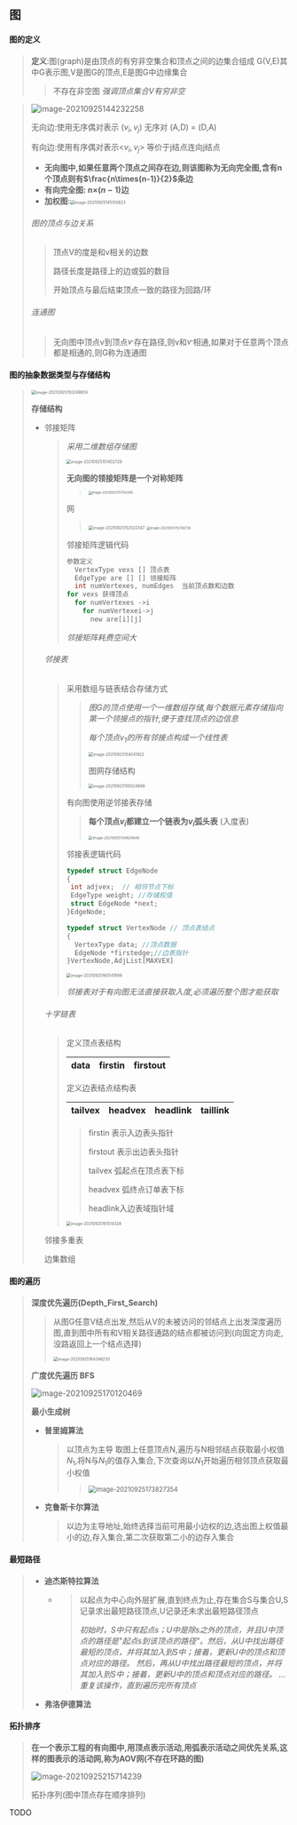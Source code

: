## 图



#### 图的定义

> __定义__:图(graph)是由顶点的有穷非空集合和顶点之间的边集合组成 G(V,E)其中G表示图,V是图G的顶点,E是图G中边缘集合
>
> > 不存在非空图 _强调顶点集合V有穷非空_

> ![image-20210925144232258](image-20210925144232258-2552155.png)
>
> 无向边:使用无序偶对表示 ($v_i,v_j$)  无序对 (A,D) = (D,A)
>
> 有向边:使用有序偶对表示<$v_i,v_j$> 等价于j结点连向j结点
>
> - __无向图中,如果任意两个顶点之间存在边,则该图称为无向完全图,含有n个顶点则有$\frac{n\times(n-1)}{2}$条边__
> - __有向完全图: n$\times(n-1)$边__ 
> - __加权图__:<img src="image-20210925145100623-2552662.png" alt="image-20210925145100623" style="zoom:50%;" />
>
> ###### 图的顶点与边关系
>
> > 顶点V的度是和v相关的边数
> >
> > 路径长度是路径上的边或弧的数目
> >
> > 开始顶点与最后结束顶点一致的路径为回路/环
>
> ###### 连通图
>
> > 无向图中顶点v到顶点$v^,$存在路径,则v和$v^,$相通,如果对于任意两个顶点都是相通的,则G称为连通图

#### 图的抽象数据类型与存储结构

> <img src="image-20210925150249804-2553373.png" alt="image-20210925150249804" style="zoom:50%;" />
>
> __存储结构__
>
> - 邻接矩阵
>
>   > _采用二维数组存储图_
>   >
>   > <img src="image-20210925151402729-2554044.png" alt="image-20210925151402729" style="zoom:50%;" />  
>   >
>   > __无向图的领接矩阵是一个对称矩阵__
>   >
>   > > <img src="image-20210925151704396-2554229.png" alt="image-20210925151704396" style="zoom:40%;" />
>   >
>   > 网
>   >
>   > > <img src="image-20210925152022347-2554424.png" alt="image-20210925152022347" style="zoom:50%;" />
>   > >
>   > > <img src="image-20210925152106736-2554467.png" alt="image-20210925152106736" style="zoom:40%;" />
>   >
>   > 邻接矩阵逻辑代码
>   >
>   > ~~~c
>   > 参数定义
>   >   VertexType vexs [] 顶点表
>   >   EdgeType are [] [] 领接矩阵
>   >   int numVertexes, numEdges  当前顶点数和边数
>   > for vexs 获得顶点
>   >   for numVertexes ->i
>   >     for numVertexei->j
>   >       new are[i][j] 
>   > ~~~
>   >
>   > _邻接矩阵耗费空间大_
>
>   ###### 邻接表
>
>   > 采用数组与链表结合存储方式
>   >
>   > > _图G的顶点使用一个一维数组存储,每个数据元素存储指向第一个领接点的指针,便于查找顶点的边信息_
>   > >
>   > > _每个顶点$v_1$的所有邻接点构成一个线性表_
>   > >
>   > > <img src="image-20210925154041922-2555643.png" alt="image-20210925154041922" style="zoom:50%;" />
>   > >
>   > > 图网存储结构
>   > >
>   > > <img src="image-20210925155024699-2556227.png" alt="image-20210925155024699" style="zoom:50%;" />
>   >
>   > 有向图使用逆邻接表存储
>   >
>   > > __每个顶点$v_i$都建立一个链表为$v_i$弧头表__ (入度表)
>   > >
>   > > <img src="image-20210925154824646-2556106.png" alt="image-20210925154824646" style="zoom:45%;" />
>   >
>   > 邻接表逻辑代码
>   >
>   > ~~~c
>   > typedef struct EdgeNode
>   > {
>   >  int adjvex;  // 相邻节点下标
>   >  EdgeType weight; //存储权值
>   >  struct EdgeNode *next; 
>   > }EdgeNode;
>   > 
>   > typedef struct VertexNode // 顶点表结点
>   > {
>   >   VertexType data; //顶点数据 
>   >   EdgeNode *firstedge;//边表指针
>   > }VertexNode,AdjList[MAXVEX] 
>   > ~~~
>   >
>   > <img src="image-20210925160541698-2557143.png" alt="image-20210925160541698" style="zoom:50%;" />
>   >
>   > _邻接表对于有向图无法直接获取入度,必须遍历整个图才能获取_
>
>   ###### 十字链表
>
>   > 定义顶点表结构
>   >
>   > | data | firstin | firstout |
>   > | :--: | :-----: | :------: |
>   >
>   > 定义边表结点结构表
>   >
>   > | tailvex | headvex | headlink | taillink |
>   > | ------- | ------- | -------- | -------- |
>   >
>   > > firstin 表示入边表头指针
>   > >
>   > > firstout 表示出边表头指针
>   > >
>   > > tailvex 弧起点在顶点表下标
>   > >
>   > > headvex 弧终点订单表下标
>   > >
>   > > headlink入边表域指针域
>   >
>   > <img src="image-20210925161514328-2557716.png" alt="image-20210925161514328" style="zoom:50%;" />
>
>   邻接多重表
>
>   边集数组

#### 图的遍历

> __深度优先遍历(Depth_First_Search)__
>
> > 从图G任意V结点出发,然后从V的未被访问的邻结点上出发深度遍历图,直到图中所有和V相关路径通路的结点都被访问到(向固定方向走,没路返回上一个结点选择)
> >
> > <img src="image-20210925164346230-2559429.png" alt="image-20210925164346230" style="zoom:50%;" />
>
> __广度优先遍历 BFS__
>
> <img src="image-20210925170120469-2560482.png" alt="image-20210925170120469" style="zoom:100%;" />
>
> __最小生成树__
>
> - __普里姆算法__
>
>   > 以顶点为主导 取图上任意顶点N,遍历与N相邻结点获取最小权值$N_1$,将N与$N_1$的值存入集合,下次查询以$N_1$开始遍历相邻顶点获取最小权值
>   >
>   > > <img src="image-20210925173827354.png" alt="image-20210925173827354" style="zoom:80%;" />
>   > >
>   > > 
>
> - __克鲁斯卡尔算法__
>
>   > 以边为主导地址,始终选择当前可用最小边权的边,选出图上权值最小的边,存入集合,第二次获取第二小的边存入集合

#### 最短路径

> - __迪杰斯特拉算法__
>
>   - > 以起点为中心向外层扩展,直到终点为止,存在集合S与集合U,S记录求出最短路径顶点,U记录还未求出最短路径顶点
>     >
>     > _初始时，S中只有起点s；U中是除s之外的顶点，并且U中顶点的路径是"起点s到该顶点的路径"。然后，从U中找出路径最短的顶点，并将其加入到S中；接着，更新U中的顶点和顶点对应的路径。 然后，再从U中找出路径最短的顶点，并将其加入到S中；接着，更新U中的顶点和顶点对应的路径。 ... 重复该操作，直到遍历完所有顶点_
>
> - __弗洛伊德算法__
>

#### 拓扑排序

> __在一个表示工程的有向图中,用顶点表示活动,用弧表示活动之间优先关系,这样的图表示的活动网,称为AOV网(不存在环路的图)__
>
> ![image-20210925215714239](image-20210925215714239.png)
>
> 拓扑序列(图中顶点存在顺序排列)



TODO

